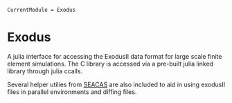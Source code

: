 ```@meta
CurrentModule = Exodus
```

# Exodus
A julia interface for accessing the ExodusII data format for large scale finite element simulations. The C library is accessed via a pre-built julia linked library through julia ccalls.

Several helper utilies from [SEACAS](https://github.com/sandialabs/seacas) are also included to aid in using exodusII files in parallel environments and diffing files. 

